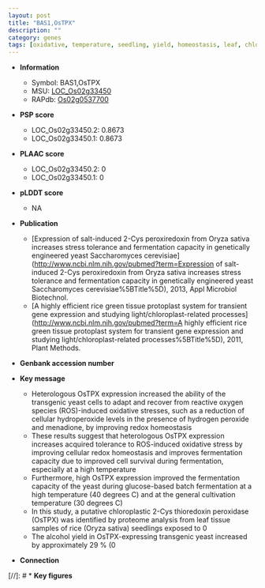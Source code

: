 ```yaml
---
layout: post
title: "BAS1,OsTPX"
description: ""
category: genes
tags: [oxidative, temperature, seedling, yield, homeostasis, leaf, chloroplast]
---
```


* **Information**  
    + Symbol: BAS1,OsTPX  
    + MSU: [LOC_Os02g33450](http://rice.plantbiology.msu.edu/cgi-bin/ORF_infopage.cgi?orf=LOC_Os02g33450)  
    + RAPdb: [Os02g0537700](http://rapdb.dna.affrc.go.jp/viewer/gbrowse_details/irgsp1?name=Os02g0537700)  

* **PSP score**  
    + LOC_Os02g33450.2: 0.8673 
    + LOC_Os02g33450.1: 0.8673 

* **PLAAC score**  
    + LOC_Os02g33450.2: 0 
    + LOC_Os02g33450.1: 0 

* **pLDDT score**
    + NA


* **Publication**  
    + [Expression of salt-induced 2-Cys peroxiredoxin from Oryza sativa increases stress tolerance and fermentation capacity in genetically engineered yeast Saccharomyces cerevisiae](http://www.ncbi.nlm.nih.gov/pubmed?term=Expression of salt-induced 2-Cys peroxiredoxin from Oryza sativa increases stress tolerance and fermentation capacity in genetically engineered yeast Saccharomyces cerevisiae%5BTitle%5D), 2013, Appl Microbiol Biotechnol.
    + [A highly efficient rice green tissue protoplast system for transient gene expression and studying light/chloroplast-related processes](http://www.ncbi.nlm.nih.gov/pubmed?term=A highly efficient rice green tissue protoplast system for transient gene expression and studying light/chloroplast-related processes%5BTitle%5D), 2011, Plant Methods.

* **Genbank accession number**  

* **Key message**  
    + Heterologous OsTPX expression increased the ability of the transgenic yeast cells to adapt and recover from reactive oxygen species (ROS)-induced oxidative stresses, such as a reduction of cellular hydroperoxide levels in the presence of hydrogen peroxide and menadione, by improving redox homeostasis
    + These results suggest that heterologous OsTPX expression increases acquired tolerance to ROS-induced oxidative stress by improving cellular redox homeostasis and improves fermentation capacity due to improved cell survival during fermentation, especially at a high temperature
    + Furthermore, high OsTPX expression improved the fermentation capacity of the yeast during glucose-based batch fermentation at a high temperature (40 degrees C) and at the general cultivation temperature (30 degrees C)
    + In this study, a putative chloroplastic 2-Cys thioredoxin peroxidase (OsTPX) was identified by proteome analysis from leaf tissue samples of rice (Oryza sativa) seedlings exposed to 0
    + The alcohol yield in OsTPX-expressing transgenic yeast increased by approximately 29 % (0

* **Connection**  

[//]: # * **Key figures**  


